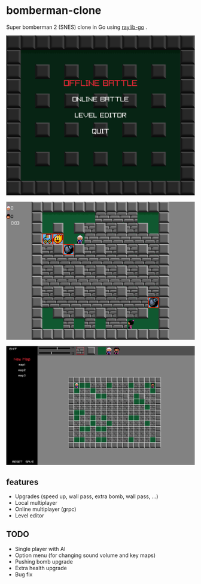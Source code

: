 # bomberman-clone
Super bomberman 2 (SNES) clone in Go using <a href="https://github.com/gen2brain/raylib-go">raylib-go</a> .

![Main menu](screenshots/2.png)

![Battle](screenshots/1.png)

![Level editor](screenshots/3.png)

## features
* Upgrades (speed up, wall pass, extra bomb, wall pass, ...)
* Local multiplayer
* Online multiplayer (grpc)
* Level editor

## TODO
* Single player with AI
* Option menu (for changing sound volume and key maps)
* Pushing bomb upgrade
* Extra health upgrade
* Bug fix